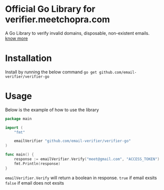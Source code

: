 # Official Go Library for verifier.meetchopra.com
A Go Library to verify invalid domains, disposable, non-existent emails. [know more](https://verifier.meetchopra.com)

# Installation
Install by running the below command
```go get github.com/email-verifier/verifier-go```

# Usage
Below is the example of how to use the library

```go
package main

import (
	"fmt"

	emailVerifier "github.com/email-verifier/verifier-go"
)

func main() {
	response := emailVerifier.Verify("meet@gmail.com", "ACCESS_TOKEN")
	fmt.Println(response)
}

```
`emailVerifier.Verify` will return a boolean in response.
`true` if email exsits
`false` if email does not exsits
